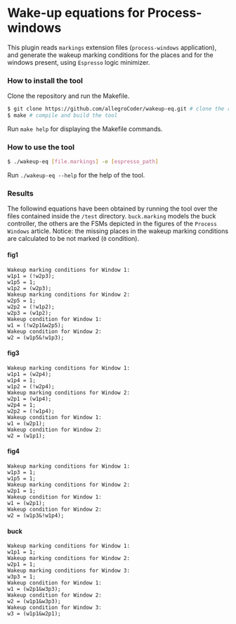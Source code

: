 # Wake-up equations for Process-windows
This plugin reads `markings` extension files (`process-windows` application), and generate the wakeup marking conditions for the places and for the windows present, using `Espresso` logic minimizer.

### How to install the tool
Clone the repository and run the Makefile.
```bash
$ git clone https://github.com/allegroCoder/wakeup-eq.git # clone the repository
$ make # compile and build the tool
```
Run `make help` for displaying the Makefile commands.

### How to use the tool
```bash
$ ./wakeup-eq [file.markings] -e [espresso_path]
```
Run `./wakeup-eq --help` for the help of the tool.

### Results
The followind equations have been obtained by running the tool over the files contained inside the `/test` directory. `buck.marking` models the buck controller, the others are the FSMs depicted in the figures of the `Process Windows` article. Notice: the missing places in the wakeup marking conditions are calculated to be not marked (`0` condition).

#### fig1
```text
Wakeup marking conditions for Window 1:
w1p1 = (!w2p3);
w1p5 = 1;
w1p2 = (w2p3);
Wakeup marking conditions for Window 2:
w2p5 = 1;
w2p2 = (!w1p2);
w2p3 = (w1p2);
Wakeup condition for Window 1:
w1 = (!w2p1&w2p5);
Wakeup condition for Window 2:
w2 = (w1p5&!w1p3);
```

#### fig3
```text
Wakeup marking conditions for Window 1:
w1p1 = (w2p4);
w1p4 = 1;
w1p2 = (!w2p4);
Wakeup marking conditions for Window 2:
w2p1 = (w1p4);
w2p4 = 1;
w2p2 = (!w1p4);
Wakeup condition for Window 1:
w1 = (w2p1);
Wakeup condition for Window 2:
w2 = (w1p1);
```

#### fig4
```text
Wakeup marking conditions for Window 1:
w1p3 = 1;
w1p5 = 1;
Wakeup marking conditions for Window 2:
w2p1 = 1;
Wakeup condition for Window 1:
w1 = (w2p1);
Wakeup condition for Window 2:
w2 = (w1p3&!w1p4);
```

#### buck
```text
Wakeup marking conditions for Window 1:
w1p1 = 1;
Wakeup marking conditions for Window 2:
w2p1 = 1;
Wakeup marking conditions for Window 3:
w3p3 = 1;
Wakeup condition for Window 1:
w1 = (w2p1&w3p3);
Wakeup condition for Window 2:
w2 = (w1p1&w3p3);
Wakeup condition for Window 3:
w3 = (w1p1&w2p1);
```
